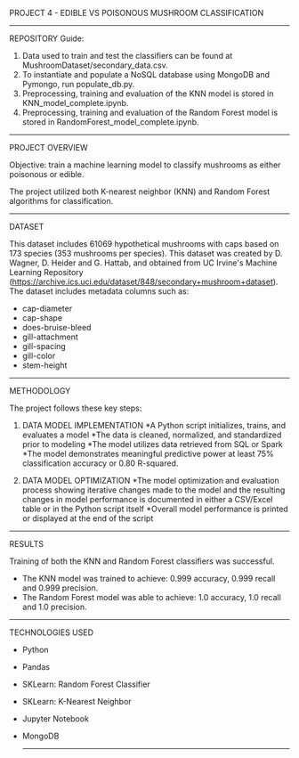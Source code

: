 PROJECT 4 - EDIBLE VS POISONOUS MUSHROOM CLASSIFICATION

---

REPOSITORY Guide:
1) Data used to train and test the classifiers can be found at MushroomDataset/secondary_data.csv.
2) To instantiate and populate a NoSQL database using MongoDB and Pymongo, run populate_db.py.
3) Preprocessing, training and evaluation of the KNN model is stored in KNN_model_complete.ipynb.
4)  Preprocessing, training and evaluation of the Random Forest model is stored in RandomForest_model_complete.ipynb.

---

PROJECT OVERVIEW

Objective: train a machine learning model to classify mushrooms as either poisonous or edible.

The project utilized both K-nearest neighbor (KNN) and Random Forest algorithms for classification.

---

DATASET 

This dataset includes 61069 hypothetical mushrooms with caps based on 173 species (353 mushrooms
per species). This dataset was created by D. Wagner, D. Heider and G. Hattab, and obtained from UC Irvine's Machine Learning Repository (https://archive.ics.uci.edu/dataset/848/secondary+mushroom+dataset). The dataset includes metadata columns such as:
  * cap-diameter
  * cap-shape
  * does-bruise-bleed
  * gill-attachment
  * gill-spacing
  * gill-color
  * stem-height



---

METHODOLOGY

The project follows these key steps:

1. DATA MODEL IMPLEMENTATION
   *A Python script initializes, trains, and evaluates a model
   *The data is cleaned, normalized, and standardized prior to modeling
   *The model utilizes data retrieved from SQL or Spark
   *The model demonstrates meaningful predictive power at least 75% classification accuracy or 0.80 R-squared.

2. DATA MODEL OPTIMIZATION
   *The model optimization and evaluation process showing iterative changes made to the model and the resulting changes in model performance is documented in either a CSV/Excel table or in the Python script itself
   *Overall model performance is printed or displayed at the end of the script
   
---

RESULTS

Training of both the KNN and Random Forest classifiers was successful.

* The KNN model was trained to achieve: 0.999 accuracy, 0.999 recall and 0.999 precision.
* The Random Forest model was able to achieve: 1.0 accuracy, 1.0 recall and 1.0 precision.


---

TECHNOLOGIES USED
  * Python
  * Pandas
  * SKLearn: Random Forest Classifier
  * SKLearn: K-Nearest Neighbor 
  * Jupyter Notebook
* MongoDB

  ---


  
